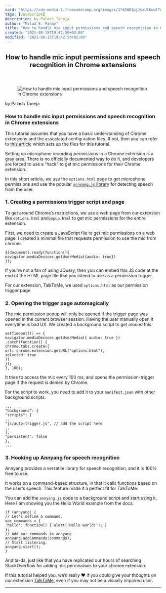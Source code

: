 ```yaml
---
card: "https://cdn-media-1.freecodecamp.org/images/1*kCWG1pjJyxUfKwblYn1gKA.jpeg"
tags: [JavaScript]
description: by Palash Taneja
author: "Milad E. Fahmy"
title: "How to handle mic input permissions and speech recognition in Chrome extensions"
created: "2021-08-15T19:42:50+02:00"
modified: "2021-08-15T19:42:50+02:00"
---
```

<div class="site-wrapper">
<main id="site-main" class="site-main outer">
<div class="inner">
<article class="post-full post tag-javascript tag-tutorial tag-chrome tag-tech tag-programming ">
<header class="post-full-header">
<h1 class="post-full-title">How to handle mic input permissions and speech recognition in Chrome extensions</h1>
</header>
<figure class="post-full-image">
<picture>
<source media="(max-width: 700px)" sizes="1px" srcset="data:image/gif;base64,R0lGODlhAQABAIAAAAAAAP///yH5BAEAAAAALAAAAAABAAEAAAIBRAA7 1w">
<source media="(min-width: 701px)" sizes="(max-width: 800px) 400px,
(max-width: 1170px) 700px,
1400px" srcset="https://cdn-media-1.freecodecamp.org/images/1*kCWG1pjJyxUfKwblYn1gKA.jpeg 300w,
https://cdn-media-1.freecodecamp.org/images/1*kCWG1pjJyxUfKwblYn1gKA.jpeg 600w,
https://cdn-media-1.freecodecamp.org/images/1*kCWG1pjJyxUfKwblYn1gKA.jpeg 1000w,
https://cdn-media-1.freecodecamp.org/images/1*kCWG1pjJyxUfKwblYn1gKA.jpeg 2000w">
<img onerror="this.style.display='none'" src="https://cdn-media-1.freecodecamp.org/images/1*kCWG1pjJyxUfKwblYn1gKA.jpeg" alt="How to handle mic input permissions and speech recognition in Chrome extensions">
</picture>
</figure>
<section class="post-full-content">
<div class="post-content medium-migrated-article">
<p>by Palash Taneja</p>
<h1 id="how-to-handle-mic-input-permissions-and-speech-recognition-in-chrome-extensions">How to handle mic input permissions and speech recognition in Chrome extensions</h1>
<p>This tutorial assumes that you have a basic understanding of Chrome extensions and the associated configuration files. If not, then you can refer to <a href="https://medium.freecodecamp.org/how-to-create-a-chrome-extension-part-1-ad2a3a77541" rel="noopener">this article</a> which sets up the files for this tutorial.</p>
<p>Setting up microphone recording permissions in a Chrome extension is a gray area. There is no officially documented way to do it, and developers are forced to use a “hack” to get mic permissions for their Chrome extension.</p>
<p>In this short article, we use the <code>options.html</code> page to get microphone permissions and use the popular <code><a href="https://github.com/TalAter/annyang" rel="noopener">annyang.js</a></code><a href="https://github.com/TalAter/annyang" rel="noopener"> library</a> for detecting speech from the user.</p>
<h3 id="1-creating-a-permissions-trigger-script-and-page">1. Creating a permissions trigger script and page</h3>
<p>To get around Chrome’s restrictions, we use a web page from our extension like <code>options.html</code> and<code>popup.html</code> to get mic permissions for the entire extension.</p>
<p>First, we need to create a JavaScript file to get mic permissions on a web page. I created a minimal file that requests permission to use the mic from chrome.</p><pre><code class="language-js">$(document).ready(function(){
navigator.mediaDevices.getUserMedia({audio: true})
});</code></pre>
<p>If you’re not a fan of using JQuery, then you can embed this JS code at the end of the HTML page file that you intend to use as a permission trigger.</p>
<p>For our extension, TalkToMe, we used <code>options.html</code> as our permission trigger page.</p>
<h3 id="2-opening-the-trigger-page-automagically">2. Opening the trigger page automagically</h3>
<p>The mic permission popup will only be opened if the trigger page was opened in the current browser session. Having the user manually open it everytime is bad UX. We created a background script to get around this.</p><pre><code class="language-js">setTimeout(() =&gt; {
navigator.mediaDevices.getUserMedia({ audio: true })
.catch(function() {
chrome.tabs.create({
url: chrome.extension.getURL("options.html"),
selected: true
})
});
}, 100);</code></pre>
<p>It tries to access the mic every 100 ms, and opens the permission-trigger page if the request is denied by Chrome.</p>
<p>For the script to work, you need to add it to your <code>manifest.json</code> with other background scripts.</p><pre><code class="language-js">...
"background": {
"scripts": [
..
"js/auto-trigger.js", // add the script here
..
],
"persistent": false
},
...</code></pre>
<h3 id="3-hooking-up-annyang-for-speech-recognition">3. Hooking up Annyang for speech recognition</h3>
<p>Annyang provides a versatile library for speech recognition, and it is 100% free to use.</p>
<p>It works on a command-based structure, in that it calls functions based on the user’s speech. This feature made it a perfect fit for TalkToMe.</p>
<p>You can add the <code>annyang.js</code> code to a background script and start using it. Here I am showing you the Hello World example from the docs.</p><pre><code class="language-js">if (annyang) {
// Let's define a command.
var commands = {
'hello': function() { alert('Hello world!'); }
};
// Add our commands to annyang
annyang.addCommands(commands);
// Start listening.
annyang.start();
}</code></pre>
<p>And ta-da, just like that you have replicated our hours of searching StackOverflow for adding mic permissions to your chrome extension.</p>
<p>If this tutorial helped you, we’d really ❤️ if you could give your thoughts on our extension <a href="https://chrome.google.com/webstore/detail/talktome/nefaaifpggpfdjlfhfbcgfcjimlgpocc" rel="noopener">TalkToMe</a>, even if you may not be a visually impaired user.</p>
</div>
<hr>
</section>
</article>
</div>
</main>
</div>
<!-- Google Tag Manager (noscript) -->
<!-- End Google Tag Manager (noscript) -->
